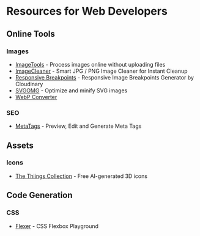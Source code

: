 # Resources for Web Developers

## Online Tools

### Images

- [ImageTools](https://imagestool.com) - Process images online without uploading files
- [ImageCleaner](https://objectremover.com/image-cleaner) - Smart JPG / PNG Image Cleaner for Instant Cleanup
- [Responsive Breakpoints](https://responsivebreakpoints.com/) - Responsive Image Breakpoints Generator by Cloudinary
- [SVGOMG](https://svgomg.net/) - Optimize and minify SVG images
- [WebP Converter](https://www.freeconvert.com/webp-converter)

### SEO

- [MetaTags](https://metatags.io/) - Preview, Edit and Generate Meta Tags

## Assets

### Icons

- [The Thiings Collection](https://www.thiings.co/things) - Free AI-generated 3D icons

## Code Generation

### CSS

- [Flexer](https://www.flexer.dev/) - CSS Flexbox Playground

